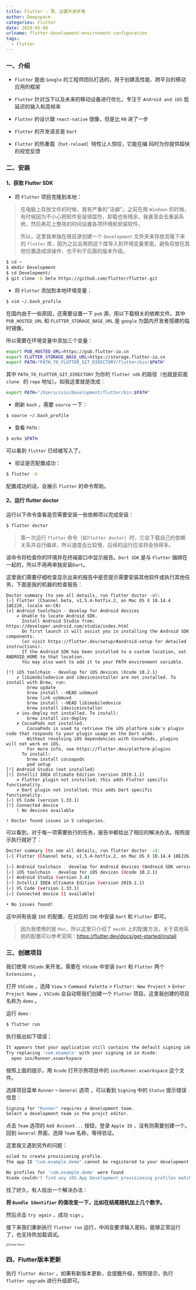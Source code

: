 ```yaml
---
title: Flutter — 零、设置开发环境
author: Deepspace
categories: Flutter
date: 2019-05-09
urlname: flutter-development-environment-configuration
tags:
  - Flutter
---
```



### 一、介绍

- `Flutter` 是由 `Google` 的工程师团队打造的，用于创建高性能、跨平台的移动应用的框架

- `Flutter` 针对当下以及未来的移动设备进行优化，专注于 `Android and iOS` 低延迟的输入和高帧率

- `Flutter` 的设计跟 `react-native` 很像，但是比 `RN` 进了一步

- `Flutter` 的开发语言是 `Dart`

- `Flutter` 的热重载（`hot-reload`）特性让人惊叹，它能在编 码时为你提供超快的视觉反馈

  

### 二、安装

#### 1、获取 Flutter SDK

- 将 `Flutter` 项目克隆到本地：
<!-- more -->

>  在电脑上存放文件的时候，我有严重的"洁癖"。之前在用 `Windows` 的时候，有时候因为不小心把软件安装错盘符，卸载也有残余，我甚至会去重装系统，然后再花上整夜的时间设置各项环境和安装软件。
>
> 所以，这里我单独在根目录创建一个 `Development` 文件夹来存放克隆下来的 `flutter` 库，因为之后会用把这个库导入到环境变量里面，避免存放在其他位置造成误操作，也不利于后面的版本升级。

```bash
$ cd ~
$ mkdir Development
$ cd Development/ 
$ git clone -b beta https://github.com/flutter/flutter.git
```

- 将 `Flutter` 添加到本地环境变量：

```bash
$ vim ~/.bash_profile
```

在国内由于一些原因，还需要设置一下 `pub` 源，用以下载相关的依赖文件。其中  `PUB_HOSTED_URL` 和 `FLUTTER_STORAGE_BASE_URL` 是 `google` 为国内开发者搭建的临时镜像。

所以需要在环境变量中添加三个变量：

```bash
export PUB_HOSTED_URL=https://pub.flutter-io.cn
export FLUTTER_STORAGE_BASE_URL=https://storage.flutter-io.cn
export PATH="PATH_TO_FLUTTER_GIT_DIRECTORY/flutter/bin:$PATH"
```

其中 `PATH_TO_FLUTTER_GIT_DIRECTORY` 为你的 `flutter sdk` 的路径（也就是前面 `clone ` 的 `repo` 地址）。如我这里就是改成：

```bash
export PATH="/Users/cxin/Development/flutter/bin:$PATH"
```

- 刷新 `bash` ，需要 `source` 一下：

```bash
$ source ~/.bash_profile
```

- 查看 `PATH` :

```bash
$ echo $PATH
```

可以看到 `flutter` 已经被写入了。

- 验证是否配置成功：

```bash
$ flutter -h
```

配置成功的话，会展示 `flutter` 的命令帮助。



#### 2、运行 flutter doctor

运行以下命令查看是否需要安装一些依赖项以完成安装：

```bash
$ flutter doctor
```

> 第一次运行 `flutter` 命令（如`flutter doctor`）时，它会下载自己的依赖关系并自行编译，所以速度会比较慢，后续的运行应该将会快得多。

该命令将检查你的环境并在终端窗口中显示报告。`Dart SDK` 是与 `Flutter` 捆绑在一起的，所以不用再单独安装`Dart`。

这里我们需要仔细检查显示出来的报告中是否提示需要安装其他软件或执行其他任务，下面是我的机器的检查报告：

```bas
Doctor summary (to see all details, run flutter doctor -v):
[✓] Flutter (Channel beta, v1.5.4-hotfix.2, on Mac OS X 10.14.4 18E226, locale en-CN)
[✗] Android toolchain - develop for Android devices
    ✗ Unable to locate Android SDK.
      Install Android Studio from: https://developer.android.com/studio/index.html
      On first launch it will assist you in installing the Android SDK components.
      (or visit https://flutter.dev/setup/#android-setup for detailed instructions).
      If the Android SDK has been installed to a custom location, set ANDROID_HOME to that location.
      You may also want to add it to your PATH environment variable.

[!] iOS toolchain - develop for iOS devices (Xcode 10.2.1)
    ✗ libimobiledevice and ideviceinstaller are not installed. To install with Brew, run:
        brew update
        brew install --HEAD usbmuxd
        brew link usbmuxd
        brew install --HEAD libimobiledevice
        brew install ideviceinstaller
    ✗ ios-deploy not installed. To install:
        brew install ios-deploy
    ✗ CocoaPods not installed.
        CocoaPods is used to retrieve the iOS platform side's plugin code that responds to your plugin usage on the Dart side.
        Without resolving iOS dependencies with CocoaPods, plugins will not work on iOS.
        For more info, see https://flutter.dev/platform-plugins
      To install:
        brew install cocoapods
        pod setup
[!] Android Studio (not installed)
[!] IntelliJ IDEA Ultimate Edition (version 2019.1.1)
    ✗ Flutter plugin not installed; this adds Flutter specific functionality.
    ✗ Dart plugin not installed; this adds Dart specific functionality.
[✓] VS Code (version 1.33.1)
[!] Connected device
    ! No devices available

! Doctor found issues in 5 categories.
```

可以看到，对于每一项需要执行的任务，报告中都给出了相应的解决办法。按照提示执行就好了：

```bash
Doctor summary (to see all details, run flutter doctor -v):
[✓] Flutter (Channel beta, v1.5.4-hotfix.2, on Mac OS X 10.14.4 18E226, locale en-CN)

[✓] Android toolchain - develop for Android devices (Android SDK version 28.0.3)
[✓] iOS toolchain - develop for iOS devices (Xcode 10.2.1)
[✓] Android Studio (version 3.4)
[✓] IntelliJ IDEA Ultimate Edition (version 2019.1.1)
[✓] VS Code (version 1.33.1)
[✓] Connected device (1 available)

• No issues found!
```

这中间有些是 `IDE` 的配置，在对应的 `IDE` 中安装 `Dart` 和 `Flutter` 即可。



> 因为我使用的是 `Mac`，所以这里只介绍了 `macOS` 上的配置方法，关于其他系统的配置可以参考官网：<https://flutter.dev/docs/get-started/install>



### 三、创建项目

我们使用 `VSCode` 来开发。需要在 `VSCode` 中安装 `Dart` 和 `Flutter` 两个 `Extensions` 。

打开 `VSCode` ，选择 `View`  >  `Command Palette`  >  `Flutter: New Project`  >  `Enter Project Name` ，`VSCode` 会自动帮我们创建一个 `Flutter` 项目。这里我创建的项目名称为 `demo` 。

运行 `demo` :

```bash
$ flutter run
```

执行报出如下错误：

```bash
It appears that your application still contains the default signing identifier.
Try replacing 'com.example' with your signing id in Xcode:
  open ios/Runner.xcworkspace
```

按照上面的提示，用 `Xcode` 打开示例项目中的 `ios/Runner.xcworkspace` 这个文件。

选择项目菜单 `Runner` – `General` 选项 ，可以看到 `Signing` 中的 `Status` 提示错误信息：

```bash
Signing for "Runner" requires a development team.
Select a development team in the projct editor.
```

点击 `Team` 选项的 `Add Account...` 按钮，登录 `Apple ID` ，没有则需要创建一个。回到 `General` 界面，选择 `Team` 名称，等待验证。

这里我又遇到另外的问题：

```bash
ailed to create provisioning profile.
The app ID "com.example.demo" cannot be registered to your development team. Change your bundle identifier to a unique string to try again.

No profiles for 'com.example.demo' were found
Xcode couldn't find any iOS App Development provisioning profiles matching 'com.example.demo'.
```

找了好久，有人给出一个解决办法：

**将 `Bundle Identifier` 的值改变一下，比如在结尾随机加上几个数字。**

然后点击 `try again` ，成功 `sign` 。

接下来我们重新执行 `flutter run` 运行，中间会要求输入密码，能够正常运行了，也支持热加载调试。

<img src="../ImageHosting/Flutter/flutter-start-demo.gif" alt="Flutter Demo" style="zoom: 50%;" />

### 四、Flutter版本更新

执行 `flutter doctor` ，如果有新版本更新，会提醒升级，按照提示，执行 `flutter upgrade` 进行升级即可。


